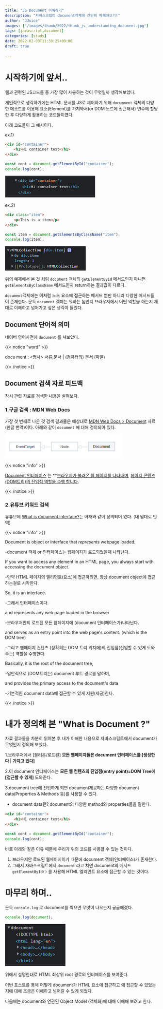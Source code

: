 ```yaml
---
title: "JS Document 이해하기"
description: "자바스크립트 document객체에 간단히 파헤쳐보기!"
author: "JJuice"
images: ["/images/thumb/2022/thumb_js_understanding_document.jpg"]
tags: [javascript,document]
categories: [study]
date: 2022-02-09T11:30:25+09:00
draft: true

---
```




# 시작하기에 앞서..

웹과 관련된 JS코드들 중 가장 많이 사용하는 것이 무엇일까 생각해보았다.

개인적으로 생각하기에는 HTML 문서를 JS로 제어하기 위해 `documment` 객체의 다양한 메소드를 이용해 요소(Element)를 가져와서(or DOM 노드에 접근해서) 변수에 할당한 후 다양하게 활용하는 코드들이였다.

아래 코드들이 그 예시이다.

ex.1)

```html
<div id="container">
	<h1>H1 container text</h1>
</div>
```

```js
const cont = document.getElementById("container");
console.log(cont);
```

![image-20220209104644350](https://raw.githubusercontent.com/JJuiceCode/blog.image.server/main/2022/image-20220209104644350.png)



ex.2)

```html
<div class="item">
	<p>This is a item</p>
</div>
```

```js
const item = document.getElementsByClassName("item");
console.log(item);
```

![image-20220209105026271](https://raw.githubusercontent.com/JJuiceCode/blog.image.server/main/2022/image-20220209105026271.png)



위의 예제에서 본 것 처럼 `document` 객체의 `getElementById` 메서드인지 아니면 `getElementsByClassName` 메서드인지 return하는 결과값이 다르다.

`document`객체에는 이처럼 노드 요소에 접근하는 메서드 뿐만 아니라 다양한 메서드들이 존재한다. 문득 `document` 객체는 뭐하는 놈인지 브라우저에서 어떤 역할을 하는지 제대로 이해하고 넘어가고 싶은 생각이 들었다.




## Document 단어적 의미

네이버 영어사전에 `document` 를 쳐보았다.

{{< notice "word" >}}

docu·ment : <명사> 서류,문서 | (컴퓨터의) 문서 (파일)

{{< /notice >}}



## Document 검색 자료 피드백

잠시 관련 자료를 검색한 내용을 살펴보자.

### 1.구글 검색 : MDN Web Docs

가장 첫 번째로 나온 것 검색 결과물은 예상대로 [MDN Web Docs > Document](https://developer.mozilla.org/ko/docs/Web/API/Document) 자료(한글 번역)이다. 아래와 같이 `document` 에 대해 정의되어 있다.

![image-20220215101728946](https://raw.githubusercontent.com/JJuiceCode/blog.image.server/main/2022/image-20220215101728946.png)

{{< notice "info" >}}

<u>Document 인터페이스</u> 는 **<u>브라우저가 불러온 웹 페이지를 나타내며</u>, <u>페이지 콘텐츠(DOM트리)의 진입점 역할을 수행 합니다</u>.

{{< /notice >}}



### 2.유튜브 키워드 검색

유튜브에 [What is document interface?](https://www.youtube.com/watch?v=EVNbGVMlANs&t=428s)는 아래와 같이 정의되어 있다. (내 맘대로 번역)

{{< notice "info" >}}

Document is object or interface that *represents* webpage loaded.

-document 객체 or 인터페이스는 웹페이지가 로드되었을때 나타난다.

If you want to access any element in an HTML page, you always start with accessing the document object.

-만약 HTML 페이지의 엘리먼트(요소)에 접근하려면, 항상 document object에 접근하는걸로 시작한다.

So, it is an interface.

-그래서 인터페이스이다.

and represents any web page loaded in the browser

-브라우저안의 로드된 모든 웹페이지에 (document 인터페이스가)나타난다.

and serves as an entry point into the web page's content. (which is the DOM tree)

-그리고 웹페이지 컨텐츠 (정확히는 DOM 트리 위치에)의 진입점(진입할 수 있게 도와주는) 역할을 수행한다.

Basically, it is the root of the document tree,

-일반적으로 (DOM트리는) document 루트 경로를 말하며,

and provides the primary access to the document's data

-기본적인 document data에 접근할 수 있게 지원(제공)한다.

{{< /notice >}}





# 내가 정의해 본 "What is Document ?"

자료 결과물을 차분히 읽어본 후 내가 이해한 내용으로 자바스크립트에서 document가 무엇인지 정의해 보았다.

1.브라우저에서 [불러온/로드된] **모든 웹페이지들은 document 인터페이스를 [생성한다 | 가지고 있다]**

2.이 document 인터페이스는 **모든 웹 컨텐츠의 진입점(entry point)=DOM Tree에 [접근할 수 있게]** 도와준다.

3.document tree에 진입하게 되면 document제공하는 다양한 document data(Properties & Methods 등)를 사용할 수 있다.

- document data란? document의 다양한 method와 properties들을 말한다.



```html
<div id="container">
	<h1>H1 container text</h1>
</div>
```

```js
const cont = document.getElementById("container");
console.log(cont);
```

바로 아래와 같은 이유 때문에 우리가 위의 코드를 사용할 수 있는 것이다.

1. 브라우저안 로드된 웹페이지이기 때문에 document 객체(인터페이스)가 존재한다.
2. 그래서 자바스크립트에서 `document` 라고 치면 document의 메서드 `getElementById()` 를 사용해 HTML 엘리먼트 요소에 접근할 수 있는 것이다.



# 마무리 하며..

문득 `console.log` 로 document를 찍으면 무엇이 나오는지 궁금해졌다.

```js
console.log(document);
```

![image-20220215102916022](https://raw.githubusercontent.com/JJuiceCode/blog.image.server/main/2022/image-20220215102916022.png)

위에서 설명한대로 HTML 최상위 root 경로의 인터페이스를 보여준다.

이번 포스트를 통해 어떻게 document가  HTML 요소에 접근하고 왜 접근할 수 있었는지에 대해 조금은 이해하고 넘어갈 수 있게 되었다.

다음에는 document와 연관된 Object Model (객체화)에 대해 이해해 보려고 한다.

